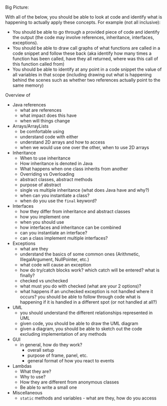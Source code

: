 Big Picture:

With all of the below, you should be able to look at code
and identify what is happening to actually apply these
concepts.  For example (not all inclusive):

* You should be able to go through a provided piece of
  code and identify the output (the code may involve
  references, inheritance, interfaces, exceptions).
* You should be able to draw call graphs of what functions
  are called in a code snippet and follow these back
  (aka identify how many times a function has been called,
  have they all returned, where was this call of this function
  called from)
* You should be able to identify at any point in a code
  snippet the value of all variables in that scope (including
  drawing out what is happening behind the scenes such as
  whether two references actually point to the same memory)

Overview of 
* Java references
    * what are references
    * what impact does this have
    * when will things change
* Arrays/ArrayLists
    * be comfortable using
    * understand code with either
    * understand 2D arrays and how to access
    * when we would use one over the other, when to use 2D arrays
* Inheritance
    * When to use inheritance
    * How inheritance is denoted in Java
    * What happens when one class inherits from another
    * Overriding vs Overloading
    * abstract classes, abstract methods
    * purpose of abstract
    * single vs multiple inheritance (what does Java have and why?)
    * when can you instantiate a class?
    * when do you use the `final` keyword?
* Interfaces
    * how they differ from inheritance and abstract classes
    * how you implement one
    * when you should use
    * how interfaces and inheritance can be combined
    * can you instantiate an interface?
    * can a class implement multiple interfaces?
* Exceptions
    * what are they
    * understand the basics of some common ones
      (Arithmetic, IllegalArgument, NullPointer, etc.)
    * what code will cause an exception
    * how do try/catch blocks work? which catch will be entered? what is finally?
    * checked vs unchecked
    * what must you do with checked (what are your 2 options)?
    * what happens if an unchecked exception is not handled where it occurs?
      you should be able to follow through code what is happening if
      it is handled in a different spot (or not handled at all?)
* UML
    * you should understand the different relationships represented in UML
    * given code, you should be able to draw the UML diagram
    * given a diagram, you should be able to sketch out the code excluding
      implementation of any methods
* GUI
    * in general, how do they work?
        * overall setup
        * purpose of frame, panel, etc.
        * general format of how you react to events
* Lambdas
    * What they are?
    * Why to use?
    * How they are different from anonymous classes
    * Be able to write a small one
* Miscellaneous
    * `static` methods and variables - what are they, how do you access

